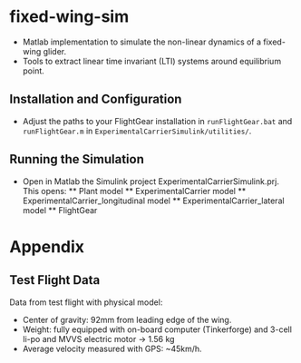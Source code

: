 # fixed-wing-sim

* Matlab implementation to simulate the non-linear dynamics of a fixed-wing glider. 
* Tools to extract linear time invariant (LTI) systems around equilibrium point.

## Installation and Configuration

* Adjust the paths to your FlightGear installation in `runFlightGear.bat` and `runFlightGear.m` in `ExperimentalCarrierSimulink/utilities/`.

## Running the Simulation

* Open in Matlab the Simulink project ExperimentalCarrierSimulink.prj. This opens:
** Plant model
** ExperimentalCarrier model
** ExperimentalCarrier_longitudinal model
** ExperimentalCarrier_lateral model
** FlightGear

# Appendix

## Test Flight Data

Data from test flight with physical model:

* Center of gravity: 92mm from leading edge of the wing.
* Weight: fully equipped with on-board computer (Tinkerforge) and 3-cell li-po and MVVS electric motor -> 1.56 kg
* Average velocity measured with GPS: ~45km/h.
